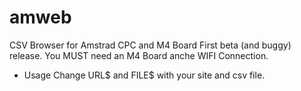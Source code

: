# amweb
CSV Browser for Amstrad CPC and M4 Board
First beta (and buggy) release.
You MUST need an M4 Board anche WIFI Connection.

- Usage
Change URL$ and FILE$ with your site and csv file.
